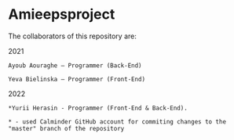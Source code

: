 # Amieepsproject

The collaborators of this repository are:


  2021
  
    Ayoub Aouraghe — Programmer (Back-End)
    
    Yeva Bielinska — Programmer (Front-End)
    
    
  2022
  
    *Yurii Herasin - Programmer (Front-End & Back-End).
    
    * - used Calminder GitHub account for commiting changes to the "master" branch of the repository
